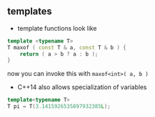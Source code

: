 ## templates

* template functions look like

```cpp
template <typename T>
T maxof ( const T & a, const T & b ) {
    return ( a > b ? a : b );
}
```
now you can invoke this with `maxof<int>( a, b )`

* C++14 also allows specialization of variables

```cpp
template<typename T>
T pi = T(3.1415926535897932385L);
```